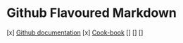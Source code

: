 # Github Flavoured Markdown

[x] <a href=https://help.github.com/en>Github documentation<a>
[x] <a href=https://github.com/MarioSimunic/cook-book.git>Cook-book<a>
[]
[]
[]
